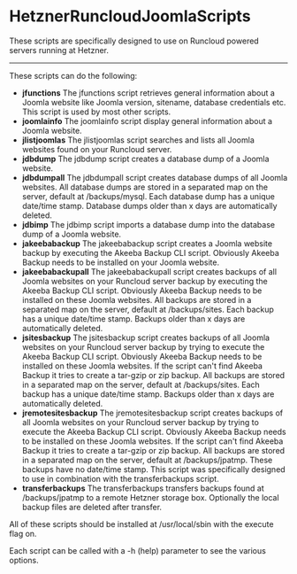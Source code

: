 # HetznerRuncloudJoomlaScripts
These scripts are specifically designed to use on Runcloud powered servers running at Hetzner.

---

These scripts can do the following:

* **jfunctions** The jfunctions script retrieves general information about a Joomla website like Joomla version, sitename, database credentials etc. This script is used by most other scripts.
* **joomlainfo** The joomlainfo script display general information about a Joomla website.
* **jlistjoomlas** The jlistjoomlas script searches and lists all Joomla websites found on your Runcloud server.
* **jdbdump** The jdbdump script creates a database dump of a Joomla website.
* **jdbdumpall** The jdbdumpall script creates database dumps of all Joomla websites. All database dumps are stored in a separated map on the server, default at /backups/mysql. Each database dump has a unique date/time stamp. Database dumps older than x days are automatically deleted.
* **jdbimp** The jdbimp script imports a database dump into the database dump of a Joomla website.
* **jakeebabackup** The jakeebabackup script creates a Joomla website backup by executing the Akeeba Backup CLI script. Obviously Akeeba Backup needs to be installed on your Joomla website.
* **jakeebabackupall** The jakeebabackupall script creates backups of all Joomla websites on your Runcloud server backup by executing the Akeeba Backup CLI script. Obviously Akeeba Backup needs to be installed on these Joomla websites. All backups are stored in a separated map on the server, default at /backups/sites. Each backup has a unique date/time stamp. Backups older than x days are automatically deleted.
* **jsitesbackup** The jsitesbackup script creates backups of all Joomla websites on your Runcloud server backup by trying to execute the Akeeba Backup CLI script. Obviously Akeeba Backup needs to be installed on these Joomla websites. If the script can't find Akeeba Backup it tries to create a tar-gzip or zip backup. All backups are stored in a separated map on the server, default at /backups/sites. Each backup has a unique date/time stamp. Backups older than x days are automatically deleted.
* **jremotesitesbackup** The jremotesitesbackup script creates backups of all Joomla websites on your Runcloud server backup by trying to execute the Akeeba Backup CLI script. Obviously Akeeba Backup needs to be installed on these Joomla websites. If the script can't find Akeeba Backup it tries to create a tar-gzip or zip backup. All backups are stored in a separated map on the server, default at /backups/jpatmp. These backups have no date/time stamp. This script was specifically designed to use in combination with the transferbackups script.
* **transferbackups** The transferbackups transfers backups found at /backups/jpatmp to a remote Hetzner storage box. Optionally the local backup files are deleted after transfer.

All of these scripts should be installed at /usr/local/sbin with the execute flag on.

Each script can be called with a -h (help) parameter to see the various options.